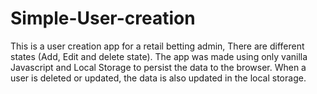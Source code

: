 # Simple-User-creation
This is a user creation app for a retail betting admin, There are different states (Add, Edit and delete state). The app was made using only vanilla Javascript and Local Storage to persist the data to the browser. When a user is deleted or updated, the data is also updated in the local storage. 
